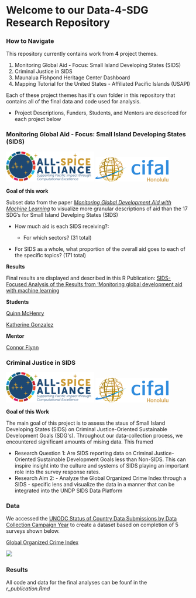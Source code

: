 # Welcome to our Data-4-SDG Research Repository

### How to Navigate

This repository currently contains work from **4** project themes. 
1. Monitoring Global Aid - Focus: Small Island Developing States (SIDS)
2. Criminal Justice in SIDS
3. Maunalua Fishpond Heritage Center Dashboard
4. Mapping Tutorial for the United States - Affiliated Pacific Islands (USAPI)

Each of these project themes has it's own folder in this repository that contains all of the final data and code used for analysis. 
- Project Descriptions, Funders, Students, and Mentors are descriced for each project below



### Monitoring Global Aid - Focus: Small Island Developing States (SIDS)

<img src="SpiceLogo1.png" width="240" /> <img src="cifal_logo.png" width="200" />

**Goal of this work**

Subset data from the paper [*Monitoring Global Development Aid with Machine Learning*](https://www.nature.com/articles/s41893-022-00874-z) to visualize more granular descriptions of aid than the 17 SDG’s for Small Island Develping States (SIDS)

- How much aid is each SIDS receiving?:
  
   - For which sectors? (31 total)
  
- For SIDS as a whole, what proportion of the overall aid goes to each of the specific topics? (171 total)

**Results**

Final results are displayed and described in this R Publication: [SIDS-Focused Analysis of the Results from ‘Monitoring global development aid with machine learning](https://rpubs.com/connorflynn/1049427)

**Students**

[Quinn McHenry](https://github.com/QuinnMcHenry)

[Katherine Gonzalez](https://github.com/KatherineYG)

**Mentor**

[Connor Flynn](https://github.com/ConnorFlynn)


### Criminal Justice in SIDS

<img src="SpiceLogo1.png" width="240" /> <img src="cifal_logo.png" width="200" />

**Goal of this Work**

The main goal of this project is to assess the staus of Small Island Developing States (SIDS) on Criminal Justice-Oriented Sustainable Development Goals (SDG's). Throughout our data-collection process, we encountered significant amounts of mising data. This framed
  - Research Question 1: Are SIDS reporting data on Criminal Justice-Oriented Sustainable Development Goals less than Non-SIDS. This can inspire insight into the culture and systems of SIDS playing an important role into the survey response rates.
  - Research Aim 2: - Analyze the Global Organized Crime Index through a SIDS - specific lens and visualize the data in a manner that can be integrated into the UNDP SIDS Data Platform 

### Data 

We accessed the [UNODC Status of Country Data Submissions by Data Collection Campaign Year](https://dataunodc.un.org/content/ms-data-collection-log) to create a dataset based on completion of 5 surveys shown below.

[Global Organized Crime Index](https://ocindex.net/) 

<img src="unodc_survey_2.png" width="820" />



### Results

All code and data for the final analyses can be founf in the *r_publication.Rmd*


